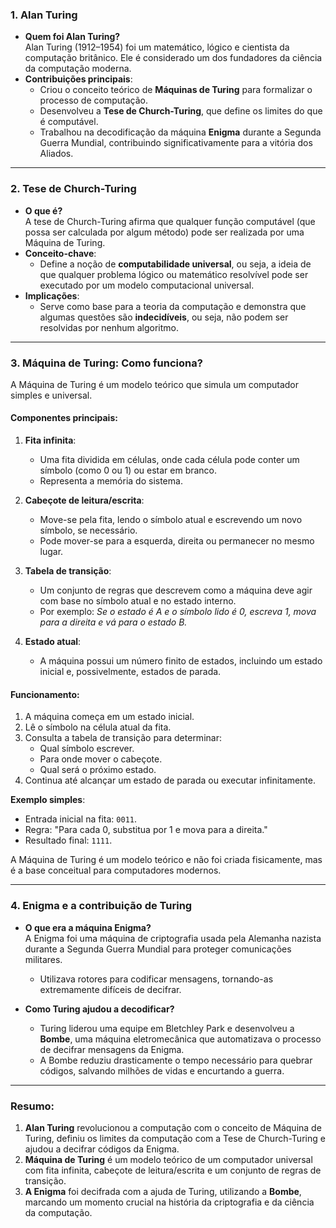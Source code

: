 ### **1. Alan Turing**
- **Quem foi Alan Turing?**  
  Alan Turing (1912–1954) foi um matemático, lógico e cientista da computação britânico. Ele é considerado um dos fundadores da ciência da computação moderna.  
- **Contribuições principais**:  
  - Criou o conceito teórico de **Máquinas de Turing** para formalizar o processo de computação.  
  - Desenvolveu a **Tese de Church-Turing**, que define os limites do que é computável.  
  - Trabalhou na decodificação da máquina **Enigma** durante a Segunda Guerra Mundial, contribuindo significativamente para a vitória dos Aliados.  

---

### **2. Tese de Church-Turing**
- **O que é?**  
  A tese de Church-Turing afirma que qualquer função computável (que possa ser calculada por algum método) pode ser realizada por uma Máquina de Turing.  
- **Conceito-chave**:  
  - Define a noção de **computabilidade universal**, ou seja, a ideia de que qualquer problema lógico ou matemático resolvível pode ser executado por um modelo computacional universal.  
- **Implicações**:  
  - Serve como base para a teoria da computação e demonstra que algumas questões são **indecidíveis**, ou seja, não podem ser resolvidas por nenhum algoritmo.

---

### **3. Máquina de Turing: Como funciona?**
A Máquina de Turing é um modelo teórico que simula um computador simples e universal.  

#### **Componentes principais**:
1. **Fita infinita**:  
   - Uma fita dividida em células, onde cada célula pode conter um símbolo (como 0 ou 1) ou estar em branco.  
   - Representa a memória do sistema.  

2. **Cabeçote de leitura/escrita**:  
   - Move-se pela fita, lendo o símbolo atual e escrevendo um novo símbolo, se necessário.  
   - Pode mover-se para a esquerda, direita ou permanecer no mesmo lugar.

3. **Tabela de transição**:  
   - Um conjunto de regras que descrevem como a máquina deve agir com base no símbolo atual e no estado interno.  
   - Por exemplo: *Se o estado é A e o símbolo lido é 0, escreva 1, mova para a direita e vá para o estado B.*

4. **Estado atual**:  
   - A máquina possui um número finito de estados, incluindo um estado inicial e, possivelmente, estados de parada.  

#### **Funcionamento**:
1. A máquina começa em um estado inicial.  
2. Lê o símbolo na célula atual da fita.  
3. Consulta a tabela de transição para determinar:
   - Qual símbolo escrever.  
   - Para onde mover o cabeçote.  
   - Qual será o próximo estado.  
4. Continua até alcançar um estado de parada ou executar infinitamente.

**Exemplo simples**:  
- Entrada inicial na fita: `0011`.  
- Regra: "Para cada 0, substitua por 1 e mova para a direita."  
- Resultado final: `1111`.

A Máquina de Turing é um modelo teórico e não foi criada fisicamente, mas é a base conceitual para computadores modernos.

---

### **4. Enigma e a contribuição de Turing**
- **O que era a máquina Enigma?**  
  A Enigma foi uma máquina de criptografia usada pela Alemanha nazista durante a Segunda Guerra Mundial para proteger comunicações militares.  
  - Utilizava rotores para codificar mensagens, tornando-as extremamente difíceis de decifrar.  

- **Como Turing ajudou a decodificar?**  
  - Turing liderou uma equipe em Bletchley Park e desenvolveu a **Bombe**, uma máquina eletromecânica que automatizava o processo de decifrar mensagens da Enigma.  
  - A Bombe reduziu drasticamente o tempo necessário para quebrar códigos, salvando milhões de vidas e encurtando a guerra.

---

### **Resumo:**
1. **Alan Turing** revolucionou a computação com o conceito de Máquina de Turing, definiu os limites da computação com a Tese de Church-Turing e ajudou a decifrar códigos da Enigma.  
2. **Máquina de Turing** é um modelo teórico de um computador universal com fita infinita, cabeçote de leitura/escrita e um conjunto de regras de transição.  
3. **A Enigma** foi decifrada com a ajuda de Turing, utilizando a **Bombe**, marcando um momento crucial na história da criptografia e da ciência da computação.